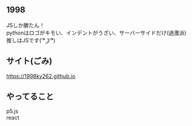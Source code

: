 ## 1998
JSしか勝たん！<br>
pythonはロゴがキモい、インデントがうざい、サーバーサイドだけ(過激派)<br>
推しはJSです( ͡° ͜ʖ ͡°)
## サイト(ごみ)
https://1998ky262.github.io
## やってること
p5.js<br>
react

